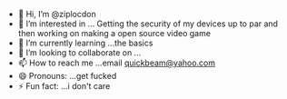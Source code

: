 - 👋 Hi, I’m @ziplocdon
- 👀 I’m interested in ... Getting the security of my devices up to par and then working on making a open source video game
- 🌱 I’m currently learning ...the basics
- 💞️ I’m looking to collaborate on ...
- 📫 How to reach me ...email quickbeam@yahoo.com
- 😄 Pronouns: ...get fucked
- ⚡ Fun fact: ...i don't care

<!---
ziplocdon/ziplocdon is a ✨ special ✨ repository because its `README.md` (this file) appears on your GitHub profile.
You can click the Preview link to take a look at your changes.
--->
